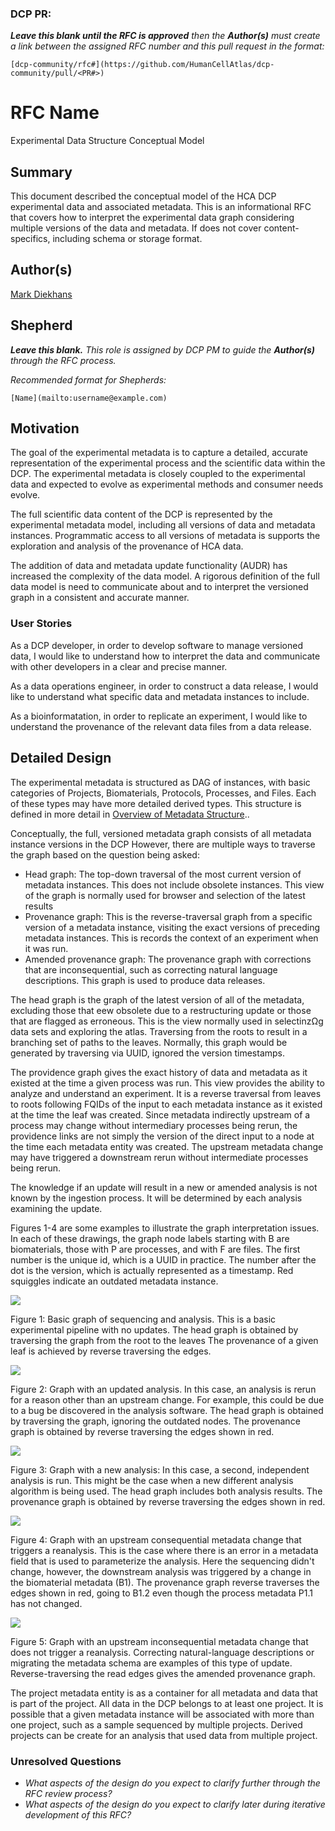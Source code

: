 ### DCP PR:

***Leave this blank until the RFC is approved** then the **Author(s)** must create a link between the assigned RFC number and this pull request in the format:*

`[dcp-community/rfc#](https://github.com/HumanCellAtlas/dcp-community/pull/<PR#>)`

# RFC Name

Experimental Data Structure Conceptual Model

## Summary

This document described the conceptual model of the HCA DCP experimental data and associated metadata.  This is an informational RFC that covers how to interpret the experimental data graph considering multiple versions of the data and metadata.  If does not cover content-specifics, including schema or storage format.

## Author(s)

[Mark Diekhans](mailto:markd@ucsc.edu)

## Shepherd
***Leave this blank.** This role is assigned by DCP PM to guide the **Author(s)** through the RFC process.*

*Recommended format for Shepherds:*

 `[Name](mailto:username@example.com)`

## Motivation
The goal of the experimental metadata is to capture a detailed, accurate representation of the experimental process and the scientific data within the DCP.  The experimental metadata is closely coupled to the experimental data and expected to evolve as experimental methods and consumer needs evolve.

The full scientific data content of the DCP is represented by the experimental metadata model, including all versions of data and metadata instances.  Programmatic access to all versions of metadata is supports the exploration and analysis of the provenance of HCA data.

The addition of data and metadata update functionality (AUDR) has increased the complexity of the data model. A rigorous definition of the full data model is need to communicate about and to interpret the versioned graph in a consistent and accurate manner.


### User Stories

As a DCP developer, in order to develop software to manage versioned data,
I would like to understand how to interpret the data and communicate with other developers in a clear and precise manner.

As a data operations engineer, in order to construct a data release, I would like to understand what specific data and metadata instances to include.

As a bioinformatation, in order to replicate an experiment, I would like to understand the provenance of the relevant data files from a data release.

## Detailed Design

The experimental metadata is structured as DAG of instances, with basic categories of Projects, Biomaterials, Protocols, Processes, and Files.  Each of these types may have more detailed derived types.  This structure is defined in more detail in [Overview of Metadata Structure](https://github.com/HumanCellAtlas/metadata-schema/blob/master/docs/structure.md)..

Conceptually, the full, versioned metadata graph consists of all metadata instance versions in the DCP  However, there are multiple ways to traverse the graph based on the question being asked:


* Head graph: The top-down traversal of the most current version of metadata instances.  This does not include obsolete instances.  This view of the graph is normally used for browser and selection of the latest results
* Provenance graph: This is the reverse-traversal graph from a specific version of a metadata instance, visiting the exact versions of preceding metadata instances.  This is records the context of an experiment when it was run.
* Amended provenance graph: The provenance graph with corrections that are inconsequential, such as correcting natural language descriptions.  This graph is used to produce data releases.


The head graph is the graph of the latest version of all of the metadata, excluding those that eew obsolete due to a restructuring update or those that are flagged as erroneous.  This is the view normally used in selectinzΩg data sets and exploring the atlas.  Traversing from the roots to result in a branching set of paths to the leaves.  Normally, this graph would be generated by traversing via UUID, ignored the version timestamps.


The providence graph gives the exact history of data and metadata as it existed at the time a given process was run.  This view provides the ability to analyze and understand an experiment.  It is a reverse traversal from leaves to roots following FQIDs of the input to each metadata instance as it existed at the time the leaf was created.  Since metadata indirectly upstream of a process may change without intermediary processes being rerun, the providence links are not simply the version of the direct input to a node at the time each metadata entity was created.  The upstream metadata change may have triggered a downstream rerun without intermediate processes being rerun.

The knowledge if an update will result in a new or amended analysis is not known by the ingestion process.  It will be determined by each analysis examining the update.

Figures 1-4 are some examples to illustrate the graph interpretation issues.  In each of these drawings, the graph node labels starting with B are biomaterials, those with P are processes, and with F are files.  The first number is the unique id, which is a UUID in practice.  The number after the dot is the version, which is actually represented as a timestamp.  Red squiggles indicate an outdated metadata instance.


![](../images/0000-basic-graph.png)

Figure 1: Basic graph of sequencing and analysis.  This is a basic experimental pipeline with no updates. The head graph is obtained by traversing the graph from the root to the leaves   The provenance of a given leaf is achieved by reverse traversing the edges.


![](../images/0000-updated-analysis-graph.png)

Figure 2: Graph with an updated analysis.  In this case, an analysis is rerun for a reason other than an upstream change.  For example, this could be due to a bug be discovered in the analysis software.  The head graph is obtained by traversing the graph, ignoring the outdated nodes.  The provenance graph is obtained by reverse traversing the edges shown in red.

![](../images/0000-new-analysis-graph.png)

Figure 3: Graph with a new analysis:  In this case, a second, independent analysis is run.  This might be the case when a new different analysis algorithm is being used.  The head graph includes both analysis results.   The provenance graph is obtained by reverse traversing the edges shown in red.


![](../images/0000-reanalysis-graph.png)

Figure 4: Graph with an upstream consequential metadata change that triggers a reanalysis.  This is the case where there is an error in a metadata field that is used to parameterize the analysis. Here the sequencing didn't change, however, the downstream analysis was triggered by a change in the biomaterial metadata (B1).  The provenance graph reverse traverses the edges shown in red, going to B1.2 even though the process metadata P1.1 has not changed.


![](../images/0000-amended-graph.png)

Figure 5: Graph with an upstream inconsequential metadata change that does not trigger a reanalysis.   Correcting natural-language descriptions or migrating the metadata schema are examples of this type of update. 
Reverse-traversing the read edges gives the amended provenance graph.


The project metadata entity is as a container for all metadata and data that is part of the project.  All data in the DCP belongs to at least one project.  It is possible that a given metadata instance will be associated with more than one project, such as a sample sequenced by multiple projects. Derived projects can be create for an analysis that used data from multiple project.

### Unresolved Questions

- *What aspects of the design do you expect to clarify further through the RFC review process?*
- *What aspects of the design do you expect to clarify later during iterative development of this RFC?*


